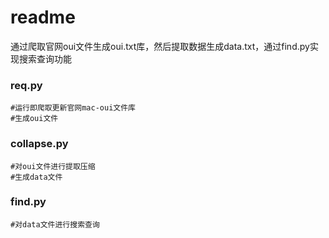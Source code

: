 # readme

通过爬取官网oui文件生成oui.txt库，然后提取数据生成data.txt，通过find.py实现搜索查询功能

### req.py
	#运行即爬取更新官网mac-oui文件库
	#生成oui文件

### collapse.py
	#对oui文件进行提取压缩
	#生成data文件

### find.py
	#对data文件进行搜索查询